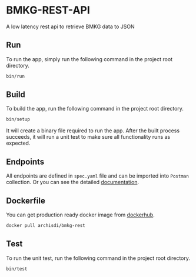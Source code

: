 # BMKG-REST-API

A low latency rest api to retrieve BMKG data to JSON

## Run
To run the app, simply run the following command in the project root directory. 
```bash
bin/run
```

## Build

To build the app, run the following command in the project root directory. 
```bash
bin/setup
```
It will create a binary file required to run the app. After the built process succeeds, it will run a unit test to make sure all functionality runs as expected. 

## Endpoints
All endpoints are defined in ```spec.yaml``` file and can be imported into ```Postman``` collection. Or you can see the detailed [documentation](https://app.swaggerhub.com/apis-docs/archisdi/warpin-messaging/1.0).

## Dockerfile
You can get production ready docker image from [dockerhub](https://hub.docker.com/repository/docker/archisdi/bmkg-rest).
```bash
docker pull archisdi/bmkg-rest
```

## Test
To run the unit test, run the following command in the project root directory. 
```bash
bin/test
```
